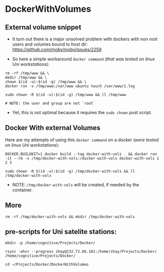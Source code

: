 # DockerWithVolumes

## External volume snippet
* It turn out there is a major unsolved problem with dockers with non root users and volumes bound to host dir:
https://github.com/moby/moby/issues/2259

* So here a simple workaround `docker command` (*that was tested on linux Uni workstations*):
``` shell script
rm -rf /tmp/www && \
mkdir /tmp/www && \
chown $(id -u):$(id -g) /tmp/www && \
docker run -v /tmp/www:/var/www ubuntu touch /var/www/1.log

sudo chown -R $(id -u):$(id -g) /tmp/www && ll /tmp/www

# NOTE: the user and group are not `root`
```
* Yet, this is not optimal because it requires the `sudo chown` post script.

## Docker With external Volumes
Here are my attempts of using this `docker command` on a docker (*were tested on linux Uni workstations*):
```shell script
DOCKER_BUILDKIT=1 docker build --tag docker-with-vols . && docker run -it --rm -v /tmp/docker-with-vols:/docker-with-vols docker-with-vols 1 2 3

sudo chown -R $(id -u):$(id -g) /tmp/docker-with-vols && ll /tmp/docker-with-vols
```

* NOTE: `/tmp/docker-with-vols` will be created, if needed by the container.

## More
```shell script
rm -rf /tmp/docker-with-vols && mkdir /tmp/docker-with-vols
```

## pre-scripts for Uni satelite stations:
```shell script
mkdir -p /home/cognitive/Projects/Docker/

rsync -ahvr --progress shay@132.72.66.181:/home/shay/Projects/Docker/ /home/cognitive/Projects/Docker/

cd ~/Projects/Docker/DockerWithVolumes
```

